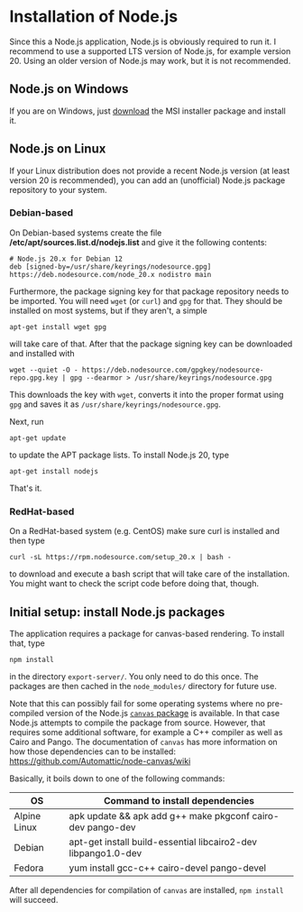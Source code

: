 # Installation of Node.js

Since this a Node.js application, Node.js is obviously required to run it.
I recommend to use a supported LTS version of Node.js, for example version 20.
Using an older version of Node.js may work, but it is not recommended.

## Node.js on Windows

If you are on Windows, just [download](https://nodejs.org/en/download/) the MSI
installer package and install it.

## Node.js on Linux

If your Linux distribution does not provide a recent Node.js version (at least
version 20 is recommended), you can add an (unofficial) Node.js package
repository to your system.

### Debian-based

On Debian-based systems create the file **/etc/apt/sources.list.d/nodejs.list**
and give it the following contents:

    # Node.js 20.x for Debian 12
    deb [signed-by=/usr/share/keyrings/nodesource.gpg] https://deb.nodesource.com/node_20.x nodistro main

Furthermore, the package signing key for that package repository needs to be
imported. You will need `wget` (or `curl`) and `gpg` for that. They should be
installed on most systems, but if they aren't, a simple

    apt-get install wget gpg

will take care of that.
After that the package signing key can be downloaded and installed with

    wget --quiet -O - https://deb.nodesource.com/gpgkey/nodesource-repo.gpg.key | gpg --dearmor > /usr/share/keyrings/nodesource.gpg

This downloads the key with `wget`, converts it into the proper format using
`gpg` and saves it as `/usr/share/keyrings/nodesource.gpg`.

Next, run

    apt-get update

to update the APT package lists. To install Node.js 20, type

    apt-get install nodejs

That's it.

### RedHat-based

On a RedHat-based system (e.g. CentOS) make sure curl is installed and then type

    curl -sL https://rpm.nodesource.com/setup_20.x | bash -

to download and execute a bash script that will take care of the installation.
You might want to check the script code before doing that, though.

## Initial setup: install Node.js packages

The application requires a package for canvas-based rendering. To install that,
type

    npm install

in the directory `export-server/`. You only need to do this once. The packages
are then cached in the `node_modules/` directory for future use.

Note that this can possibly fail for some operating systems where no
pre-compiled version of the Node.js
[`canvas` package](https://www.npmjs.com/package/canvas/v/3.0.1#compiling)
is available. In that case Node.js attempts to compile the package from source.
However, that requires some additional software, for example a C++ compiler as
well as Cairo and Pango. The documentation of `canvas` has more information on
how those dependencies can to be installed:
<https://github.com/Automattic/node-canvas/wiki>

Basically, it boils down to one of the following commands:

| OS           | Command to install dependencies                               |
| ------------ | ------------------------------------------------------------- |
| Alpine Linux | apk update && apk add g++ make pkgconf cairo-dev pango-dev    |
| Debian       | apt-get install build-essential libcairo2-dev libpango1.0-dev |
| Fedora       | yum install gcc-c++ cairo-devel pango-devel                   |

After all dependencies for compilation of `canvas` are installed, `npm install`
will succeed.
